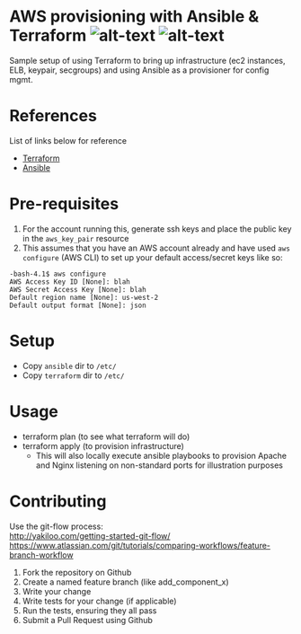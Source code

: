 # AWS provisioning with Ansible & Terraform ![alt-text](https://img.shields.io/badge/ansible-2.3.0.0-blue.svg) ![alt-text](https://img.shields.io/badge/terraform-0.9.5-green.svg)
Sample setup of using Terraform to bring up infrastructure (ec2 instances, ELB, keypair, secgroups) and using Ansible as a provisioner for config mgmt.

# References
List of links below for reference
* [Terraform](https://www.terraform.io/)
* [Ansible](https://www.ansible.com/)

# Pre-requisites
1. For the account running this, generate ssh keys and place the public key in the `aws_key_pair` resource
2. This assumes that you have an AWS account already and have used `aws configure` (AWS CLI) to set up your default access/secret keys like so:
```
-bash-4.1$ aws configure
AWS Access Key ID [None]: blah
AWS Secret Access Key [None]: blah
Default region name [None]: us-west-2
Default output format [None]: json
``` 

# Setup
* Copy `ansible` dir to `/etc/` 
* Copy `terraform` dir to `/etc/`

# Usage
* terraform plan (to see what terraform will do)
* terraform apply (to provision infrastructure)
	* This will also locally execute ansible playbooks to provision Apache and Nginx listening on non-standard ports for illustration purposes

# Contributing
Use the git-flow process: <br>
http://yakiloo.com/getting-started-git-flow/ <br>
https://www.atlassian.com/git/tutorials/comparing-workflows/feature-branch-workflow

1. Fork the repository on Github
2. Create a named feature branch (like add_component_x)
3. Write your change
4. Write tests for your change (if applicable)
5. Run the tests, ensuring they all pass
6. Submit a Pull Request using Github
